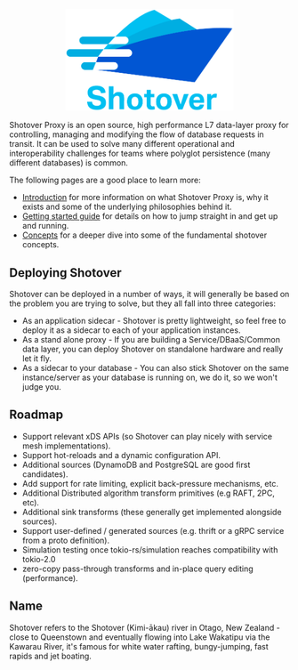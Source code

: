 <p align="center">
  <img width="60%" alt="Shotover logo" src="logo.png">
</p>

Shotover Proxy is an open source, high performance L7 data-layer proxy for controlling, managing and modifying the flow  of database requests in transit. It can be used to solve many different operational and interoperability challenges for teams where polyglot persistence (many different databases) is common.

The following pages are a good place to learn more:

* [Introduction](user-guide/introduction.md) for more information on what Shotover Proxy is, why it exists and some of the underlying philosophies behind it.
* [Getting started guide](user-guide/getting-started.md) for details on how to jump straight in and get up and running.
* [Concepts](user-guide/concepts.md) for a deeper dive into some of the fundamental shotover concepts.

## Deploying Shotover

Shotover can be deployed in a number of ways, it will generally be based on the problem you are trying to solve, but they all fall into three categories:

* As an application sidecar - Shotover is pretty lightweight, so feel free to deploy it as a sidecar to each of your application instances.
* As a stand alone proxy - If you are building a Service/DBaaS/Common data layer, you can deploy Shotover on standalone hardware and really let it fly.
* As a sidecar to your database - You can also stick Shotover on the same instance/server as your database is running on, we do it, so we won't judge you.

## Roadmap

* Support relevant xDS APIs (so Shotover can play nicely with service mesh implementations).
* Support hot-reloads and a dynamic configuration API.
* Additional sources (DynamoDB and PostgreSQL are good first candidates).
* Add support for rate limiting, explicit back-pressure mechanisms, etc.
* Additional Distributed algorithm transform primitives (e.g RAFT, 2PC, etc).
* Additional sink transforms (these generally get implemented alongside sources).
* Support user-defined / generated sources (e.g. thrift or a gRPC service from a proto definition).
* Simulation testing once tokio-rs/simulation reaches compatibility with tokio-2.0
* zero-copy pass-through transforms and in-place query editing (performance).

## Name

Shotover refers to the Shotover (Kimi-ākau) river in Otago, New Zealand - close to Queenstown and eventually flowing into Lake Wakatipu via the Kawarau River, it's famous for white water rafting, bungy-jumping, fast rapids and jet boating.
